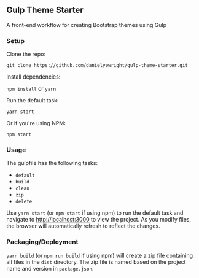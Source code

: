 ## Gulp Theme Starter

A front-end workflow for creating Bootstrap themes using Gulp

### Setup

Clone the repo:
```
git clone https://github.com/danielyewright/gulp-theme-starter.git
```

Install dependencies:

`npm install` or `yarn`

Run the default task:
```
yarn start
```

Or if you're using NPM:
```
npm start
```

### Usage

The gulpfile has the following tasks:
- `default`
- `build`
- `clean`
- `zip`
- `delete`

Use `yarn start` (or `npm start` if using npm) to run the default task and navigate to [http://localhost:3000](http://localhost:3000) to view the project. As you modify files, the browser will automatically refresh to reflect the changes.

### Packaging/Deployment

`yarn build` (or `npm run build` if using npm) will create a zip file containing all files in the `dist` directory. The zip file is named based on the project name and version in `package.json`.

